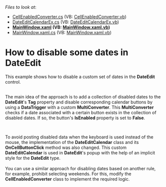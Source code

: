 <!-- default file list -->
*Files to look at*:

* [CellEnabledConverter.cs](./CS/WpfApplication241/CellEnabledConverter.cs) (VB: [CellEnabledConverter.vb](./VB/WpfApplication241/CellEnabledConverter.vb))
* [DateEditCalendarEx.cs](./CS/WpfApplication241/DateEditCalendarEx.cs) (VB: [DateEditCalendarEx.vb](./VB/WpfApplication241/DateEditCalendarEx.vb))
* **[MainWindow.xaml](./CS/WpfApplication241/MainWindow.xaml) (VB: [MainWindow.xaml.vb](./VB/WpfApplication241/MainWindow.xaml.vb))**
* [MainWindow.xaml.cs](./CS/WpfApplication241/MainWindow.xaml.cs) (VB: [MainWindow.xaml.vb](./VB/WpfApplication241/MainWindow.xaml.vb))
<!-- default file list end -->
# How to disable some dates in DateEdit


<p>This example shows how to disable a custom set of dates in the <strong>DateEdit</strong> control.<br><br></p>
<p>The main idea of the approach is to add a collection of disabled dates to the <strong>DateEdit</strong>'s <strong>Tag</strong> property and disable corresponding calendar buttons by using a <strong>DataTrigger</strong> with a custom <strong>MultiConverter</strong>. This <strong>MultiConverter</strong> checks if a date associated with a certain button exists in the collection of disabled dates. If so, the button's <strong>IsEnabled</strong> property is set to <strong>False</strong>.</p>
<p> </p>
<p>To avoid posting disabled data when the keyboard is used instead of the mouse, the implementation of the <strong>DateEditCalendar</strong> class and its <strong>OnCellButtonClick</strong> method was also changed. This custom <strong>DateEditCalendar</strong> is used in <strong>DateEdit</strong>'s popup with the help of an implicit style for the <strong>DateEdit</strong> type.<br><br>You can use a similar approach for disabling dates based on another rule, for example, prohibit selecting weekends. For this, modify the <strong>CellEnabledConverter</strong> class to implement the required logic.</p>

<br/>


